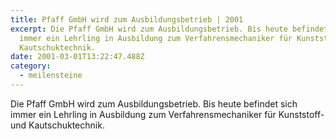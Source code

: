 ```yaml
---
title: Pfaff GmbH wird zum Ausbildungsbetrieb | 2001
excerpt: Die Pfaff GmbH wird zum Ausbildungsbetrieb. Bis heute befindet sich
  immer ein Lehrling in Ausbildung zum Verfahrensmechaniker für ­Kunststoff- und
  Kautschuktechnik.
date: 2001-03-01T13:22:47.488Z
category: 
  - meilensteine
---
```

Die Pfaff GmbH wird zum Ausbildungsbetrieb. Bis heute befindet sich immer ein Lehrling in Ausbildung zum Verfahrensmechaniker für ­Kunststoff- und Kautschuktechnik.
